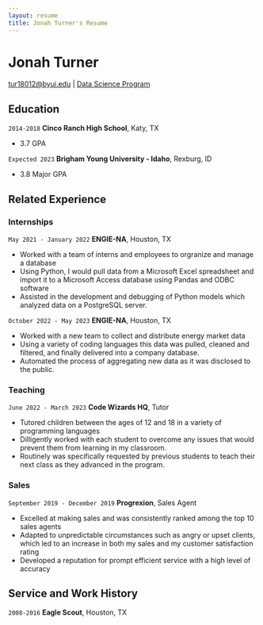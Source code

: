 ```yaml
---
layout: resume
title: Jonah Turner's Resume
---
```

# Jonah Turner

<div id="webaddress">
<a href="datascience@byui.edu">tur18012@byui.edu</a>
| <a href="https://byuidatascience.github.io/development.html">Data Science Program</a>
</div>

<!-- https://www.monique.tech/the-art-of-markdown -->


## Education

`2014-2018`
__Cinco Ranch High School__, Katy, TX

- 3.7 GPA

`Expected 2023`
__Brigham Young University - Idaho__, Rexburg, ID

- 3.8 Major GPA


## Related Experience

### Internships

`May 2021 - January 2022`
__ENGIE-NA__, Houston, TX

- Worked with a team of interns and employees to orgranize and manage a database
- Using Python, I would pull data from a Microsoft Excel spreadsheet and import it to a Microsoft Access database using Pandas and ODBC software
- Assisted in the development and debugging of Python models which analyzed data on a PostgreSQL server.

`October 2022 - May 2023`
__ENGIE-NA__, Houston, TX

- Worked with a new team to collect and distribute energy market data
- Using a variety of coding languages this data was pulled, cleaned and filtered, and finally delivered into a company database.
- Automated the process of aggregating new data as it was disclosed to the public.

### Teaching

`June 2022 - March 2023`
__Code Wizards HQ__, Tutor

- Tutored children between the ages of 12 and 18 in a variety of programming languages
- Dilligently worked with each student to overcome any issues that would prevent them from learning in my classroom.  
- Routinely was specifically requested by previous students to teach their next class as they advanced in the program.

### Sales

`September 2019 - December 2019`
__Progrexion__, Sales Agent

- Excelled at making sales and was consistently ranked among the top 10 sales agents
- Adapted to unpredictable circumstances such as angry or upset clients, which led to an increase
in both my sales and my customer satisfaction rating
- Developed a reputation for prompt efficient service with a high level of accuracy

## Service and Work History

`2008-2016`
__Eagle Scout__, Houston, TX


<!-- ### Footer

Last updated: May 2013 -->


